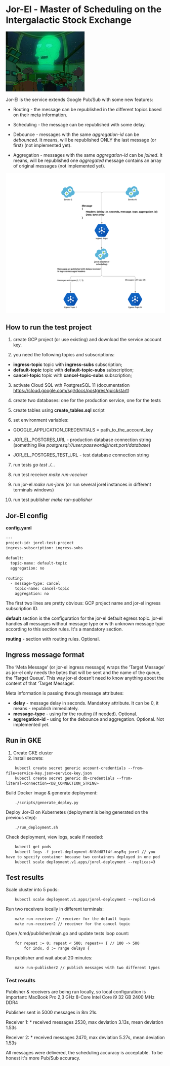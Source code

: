 # Jor-El - Master of Scheduling on the Intergalactic Stock Exchange

![](/small-jor-el.jpg)

Jor-El is the service extends Google Pub/Sub with some new features:

- Routing - the message can be republished in the different topics based on their meta information.

- Scheduling - the message can be republished with some delay.

- Debounce - messages with the same *aggregation-id* can be *debounced*. It means, will be republished 
ONLY the last message (or first)  (not implemented yet).

- Aggregation - messages with the same *aggregation-id* can be *joined*. It means, will be republished 
one *aggregated* message contains an array of original messages (not implemented yet).

![](/common-schema-big.png)

## How to run the test project

1) create GCP project (or use existing) and download the service account key.

2) you need the following topics and subscriptions:
* **ingress-topic** topic with **ingress-subs** subscription;
* **default-topic** topic with **default-topic-subs** subscription;
* **cancel-topic** topic with **cancel-topic-subs** subscription;

3) activate Cloud SQL wth PostgresSQL 11 (documentation https://cloud.google.com/sql/docs/postgres/quickstart)

4) create two databases: one for the production service, one for the tests

5) create tables using **create_tables.sql** script

6) set environment variables:

* GOOGLE_APPLICATION_CREDENTIALS = path_to_the_account_key

* JOR_EL_POSTGRES_URL - production database connection string 
(something like *postgresql://user:password@host:port/database*)

* JOR_EL_POSTGRES_TEST_URL - test database connection string

7) run tests *go test ./...*

8) run test receiver *make run-receiver*

9) run jor-el *make run-jorel* (or run several jorel instances in different terminals windows)

10) run test publisher *make run-publisher*

## Jor-El config

**config.yaml**

```
---
project-id: jorel-test-project
ingress-subscription: ingress-subs

default:
  topic-name: default-topic
  aggregation: no

routing:
  - message-type: cancel
    topic-name: cancel-topic
    aggregation: no
```

The first two lines are pretty obvious: GCP project name and jor-el ingress subscription ID. 

**default** section is the configuration for the jor-el default egress topic. jor-el handles all messages 
without message type or with unknown message type according to this section rules. It's a mandatory section.

**routing** - section with routing rules. Optional.

## Ingress message format

The ‘Meta Message’ (or jor-el ingress message) wraps the ‘Target Message’ as jor-el only needs the bytes that will be sent and the name of the queue, the ‘Target Queue’. This way jor-el doesn’t need to know anything about the content of that ‘Target Message’.  

Meta information is passing through message attributes:

* **delay** - message delay in seconds. Mandatory attribute. It can be 0, it means - republish immediately.
* **message-type** - using for the routing (if needed). Optional.
* **aggregation-id** - using for the debounce and aggregation. Optional. Not implemented yet.

## Run in GKE

1) Create GKE cluster
2) Install secrets:
```
    kubectl create secret generic account-credentials --from-file=service-key.json=service-key.json
    kubectl create secret generic db-credentials --from-literal=connection=<DB_CONNECTION_STRING>
```

Build Docker image & generate deployment:
```
    ./scripts/generate_deploy.py
```

Deploy Jor-El on Kubernetes (deployment is being generated on the previous step):
```
    ./run_deployment.sh
```

Check deployment, view logs, scale if needed:
```
    kubectl get pods
    kubectl logs -f jorel-deployment-6f8dd87f4f-msp5q jorel // you have to specify container because two containers deployed in one pod
    kubectl scale deployment.v1.apps/jorel-deployment --replicas=3
```

## Test results

Scale cluster into 5 pods:
```
    kubectl scale deployment.v1.apps/jorel-deployment --replicas=5
```

Run two receivers locally in different terminals:
```
    make run-receiver // receiver for the default topic
    make run-receiver2 // receiver for the cancel topic
```

Open /cmd/publisher/main.go and update tests loop count:
```
    for repeat := 0; repeat < 500; repeat++ { // 100 -> 500
		for indx, d := range delays {
```

Run publisher and wait about 20 minutes:
```
    make run-publisher2 // publish messages with two different types
```

### Test results

Publisher & receivers are being run locally, so local configuration is important:
MacBook Pro 2,3 GHz 8-Core Intel Core i9 32 GB 2400 MHz DDR4

Publisher sent in 5000 messages in 8m 21s.

Receiver 1:
    * received messages 2530, max deviation 3.13s, mean deviation 1.53s

Receiver 2:
    * received messages 2470, max deviation 5.27s, mean deviation 1.53s

All messages were delivered, the scheduling accuracy is acceptable. 
To be honest it's more Pub/Sub accuracy.